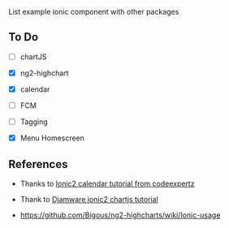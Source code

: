 List example ionic component with other packages
## To Do
* [ ] chartJS

* [x] ng2-highchart

* [x] calendar

* [ ] FCM

* [ ] Tagging

* [x] Menu Homescreen

## References
* Thanks to [Ionic2 calendar tutorial from codeexpertz](https://www.codeexpertz.com/blog/mobile/ionic-2-calendar)

* Thank to [Djamware ionic2 chartjs tutorial](https://www.djamware.com/post/598953f880aca768e4d2b12b/creating-beautiful-charts-easily-using-ionic-3-and-angular-4)

* https://github.com/Bigous/ng2-highcharts/wiki/Ionic-usage
